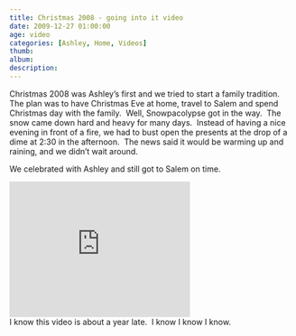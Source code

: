 ```yaml
---
title: Christmas 2008 - going into it video
date: 2009-12-27 01:00:00
age: video
categories: [Ashley, Home, Videos]
thumb: 
album: 
description: 
---
```

<p>Christmas 2008 was Ashley’s first and we tried to start a family tradition.  The plan was to have Christmas Eve at home, travel to Salem and spend Christmas day with the family.  Well, Snowpacolypse got in the way.  The snow came down hard and heavy for many days.  Instead of having a nice evening in front of a fire, we had to bust open the presents at the drop of a dime at 2:30 in the afternoon.  The news said it would be warming up and raining, and we didn’t wait around.</p>

<p>We celebrated with Ashley and still got to Salem on time.</p>

<iframe src="https://skydrive.live.com/embed?cid=F443C8FEC5D6FFCE&resid=F443C8FEC5D6FFCE%21235&authkey=AJLDKvQJWS0bhvI" width="320" height="240" frameborder="0" scrolling="no"></iframe>

<div>I know this video is about a year late.  I know I know I know.</div>
